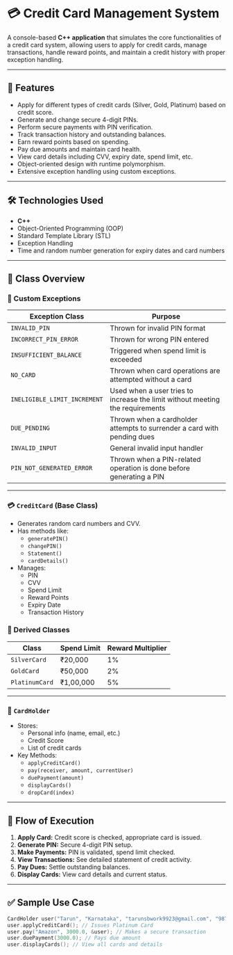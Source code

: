# 💳 Credit Card Management System

A console-based **C++ application** that simulates the core functionalities of a credit card system, allowing users to apply for credit cards, manage transactions, handle reward points, and maintain a credit history with proper exception handling.

---

## 📌 Features

- Apply for different types of credit cards (Silver, Gold, Platinum) based on credit score.
- Generate and change secure 4-digit PINs.
- Perform secure payments with PIN verification.
- Track transaction history and outstanding balances.
- Earn reward points based on spending.
- Pay due amounts and maintain card health.
- View card details including CVV, expiry date, spend limit, etc.
- Object-oriented design with runtime polymorphism.
- Extensive exception handling using custom exceptions.

---

## 🛠️ Technologies Used

- **C++**
- Object-Oriented Programming (OOP)
- Standard Template Library (STL)
- Exception Handling
- Time and random number generation for expiry dates and card numbers

---

## 🧱 Class Overview

### 🔐 Custom Exceptions
| Exception Class | Purpose |
|-----------------|---------|
| `INVALID_PIN` | Thrown for invalid PIN format |
| `INCORRECT_PIN_ERROR` | Thrown for wrong PIN entered |
| `INSUFFICIENT_BALANCE` | Triggered when spend limit is exceeded |
| `NO_CARD` | Thrown when card operations are attempted without a card |
| `INELIGIBLE_LIMIT_INCREMENT` | Used when a user tries to increase the limit without meeting the requirements |
| `DUE_PENDING` | Thrown when a cardholder attempts to surrender a card with pending dues |
| `INVALID_INPUT` | General invalid input handler |
| `PIN_NOT_GENERATED_ERROR` | Thrown when a PIN-related operation is done before generating a PIN |

---

### 💳 `CreditCard` (Base Class)
- Generates random card numbers and CVV.
- Has methods like:
  - `generatePIN()`
  - `changePIN()`
  - `Statement()`
  - `cardDetails()`
- Manages:
  - PIN
  - CVV
  - Spend Limit
  - Reward Points
  - Expiry Date
  - Transaction History

### 💠 Derived Classes
| Class | Spend Limit | Reward Multiplier |
|-------|-------------|-------------------|
| `SilverCard` | ₹20,000 | 1% |
| `GoldCard` | ₹50,000 | 2% |
| `PlatinumCard` | ₹1,00,000 | 5% |

---

### 👤 `CardHolder`
- Stores:
  - Personal info (name, email, etc.)
  - Credit Score
  - List of credit cards
- Key Methods:
  - `applyCreditCard()`
  - `pay(receiver, amount, currentUser)`
  - `duePayment(amount)`
  - `displayCards()`
  - `dropCard(index)`

---

## 🔄 Flow of Execution

1. **Apply Card:** Credit score is checked, appropriate card is issued.
2. **Generate PIN:** Secure 4-digit PIN setup.
3. **Make Payments:** PIN is validated, spend limit checked.
4. **View Transactions:** See detailed statement of credit activity.
5. **Pay Dues:** Settle outstanding balances.
6. **Display Cards:** View card details and current status.

---

## ✅ Sample Use Case

```cpp
CardHolder user("Tarun", "Karnataka", "tarunsbwork9923@gmail.com", "9876543210", 850);
user.applyCreditCard(); // Issues Platinum Card
user.pay("Amazon", 3000.0, &user); // Makes a secure transaction
user.duePayment(3000.0); // Pays due amount
user.displayCards(); // View all cards and details
